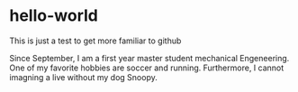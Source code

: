 # hello-world
This is just a test to get more familiar to github

Since September, I am a first year master student mechanical Engeneering. 
One of my favorite hobbies are soccer and running. 
Furthermore, I cannot imagning a live without my dog Snoopy.
